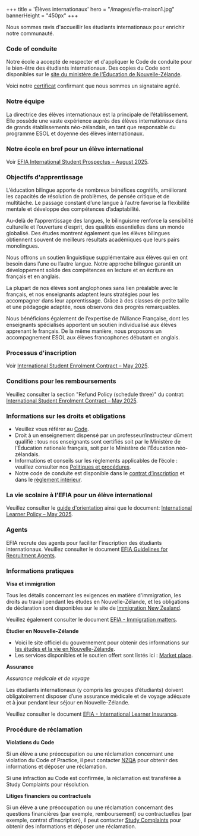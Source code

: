 +++
title = 'Élèves internationaux'
hero = "/images/efia-maison1.jpg"
bannerHeight = "450px"
+++

Nous sommes ravis d'accueillir les étudiants internationaux pour enrichir notre communauté.

### Code of conduite

Notre école a accepté de respecter et d'appliquer le Code de conduite pour le bien-être des étudiants internationaux. Des copies du Code sont disponibles sur le [site du ministère de l'Éducation de Nouvelle-Zélande](https://www2.nzqa.govt.nz/tertiary/the-code/).

Voici notre [certificat](/efia_cop_certificate.pdf) confirmant que nous sommes un signataire agréé.

### Notre équipe

La directrice des élèves internationaux est la principale de l’établissement. Elle possède une vaste expérience auprès des élèves internationaux dans de grands établissements néo-zélandais, en tant que responsable du programme ESOL et doyenne des élèves internationaux.

### Notre école en bref pour un élève international

Voir [EFIA International Student Prospectus – August 2025](/efia_international_prospectus_august_2025.pdf).

### Objectifs d'apprentissage 

L’éducation bilingue apporte de nombreux bénéfices cognitifs, améliorant les capacités de résolution de problèmes, de pensée critique et de multitâche. Le passage constant d’une langue à l’autre favorise la flexibilité mentale et développe des compétences d’adaptabilité.

Au-delà de l’apprentissage des langues, le bilinguisme renforce la sensibilité culturelle et l’ouverture d’esprit, des qualités essentielles dans un monde globalisé. Des études montrent également que les élèves bilingues obtiennent souvent de meilleurs résultats académiques que leurs pairs monolingues.

Nous offrons un soutien linguistique supplémentaire aux élèves qui en ont besoin dans l’une ou l’autre langue. Notre approche bilingue garantit un développement solide des compétences en lecture et en écriture en français et en anglais.

La plupart de nos élèves sont anglophones sans lien préalable avec le français, et nos enseignants adaptent leurs stratégies pour les accompagner dans leur apprentissage. Grâce à des classes de petite taille et une pédagogie adaptée, nous observons des progrès remarquables.

Nous bénéficions également de l’expertise de l’Alliance Française, dont les enseignants spécialisés apportent un soutien individualisé aux élèves apprenant le français. De la même manière, nous proposons un accompagnement ESOL aux élèves francophones débutant en anglais.

### Processus d'inscription

Voir [International Student Enrolment Contract – May 2025](/efia_international_student_enrolment_contract_may_2025.pdf).

### Conditions pour les remboursements

Veuillez consulter la section "Refund Policy (schedule three)" du contrat: [International Student Enrolment Contract – May 2025](/efia_international_student_enrolment_contract_may_2025.pdf).

### Informations sur les droits et obligations

* Veuillez vous référer au [Code](https://www2.nzqa.govt.nz/assets/Tertiary/The-Code/Guidelines-for-Code-Signatory-Schools.pdf).
* Droit à un enseignement dispensé par un professeur/instructeur dûment qualifié : tous nos enseignants sont certifiés soit par le Ministère de l’Éducation nationale français, soit par le Ministère de l’Éducation néo-zélandais.
* Informations et conseils sur les règlements applicables de l’école : veuillez consulter nos [Politiques et procédures](/fr/school-life/policies-and-procedures).
* Notre code de conduite est disponible dans le [contrat d’inscription](/efia_international_student_enrolment_contract_may_2025.pdf) et dans le [règlement intérieur](/reglement_interieur_mai_2025.pdf).

### La vie scolaire à l’EFIA pour un élève international

Veuillez consulter le [guide d'orientation](/efia_orientation_handbook_may_2025.pdf) ainsi que le document: [International Learner Policy – May 2025](/efia_international_student_policy_may_2025.pdf).


### Agents

EFIA recrute des agents pour faciliter l'inscription des étudiants internationaux. Veuillez consulter le document [EFIA Guidelines for Recruitment Agents](/efia_guidelines_for_recruitment_agents.pdf).

### Informations pratiques

**Visa et immigration**

Tous les détails concernant les exigences en matière d'immigration, les droits au travail pendant les études en Nouvelle-Zélande, et les obligations de déclaration sont disponibles sur le site de [Immigration New Zealand](https://www.immigration.govt.nz/).

Veuillez également consulter le document [EFIA - Immigration matters](/efia_immigration_matters.pdf).

**Étudier en Nouvelle-Zélande**

* Voici le site officiel du gouvernement pour obtenir des informations sur [les études et la vie en Nouvelle-Zélande](https://www.naumainz.studywithnewzealand.govt.nz/).
* Les services disponibles et le soutien offert sont listés ici : [Market place](https://sieba.nz/marketplace/).

**Assurance**

*Assurance médicale et de voyage*

Les étudiants internationaux (y compris les groupes d’étudiants) doivent obligatoirement disposer d’une assurance médicale et de voyage adéquate et à jour pendant leur séjour en Nouvelle-Zélande.

Veuillez consulter le document [EFIA - International Learner Insurance](/efia_international_learner_insurance_may_2025.pdf).

### Procédure de réclamation

**Violations du Code**

Si un élève a une préoccupation ou une réclamation concernant une violation du Code of Practice, il peut contacter [NZQA](https://www2.nzqa.govt.nz/tertiary/the-code/the-code-for-learners/learner-complaints/) pour obtenir des informations et déposer une réclamation.

Si une infraction au Code est confirmée, la réclamation est transférée à Study Complaints pour résolution.

**Litiges financiers ou contractuels**

Si un élève a une préoccupation ou une réclamation concernant des questions financières (par exemple, remboursement) ou contractuelles (par exemple, contrat d’inscription), il peut contacter [Study Complaints](https://www.studycomplaints.org.nz/make-complaint) pour obtenir des informations et déposer une réclamation.
